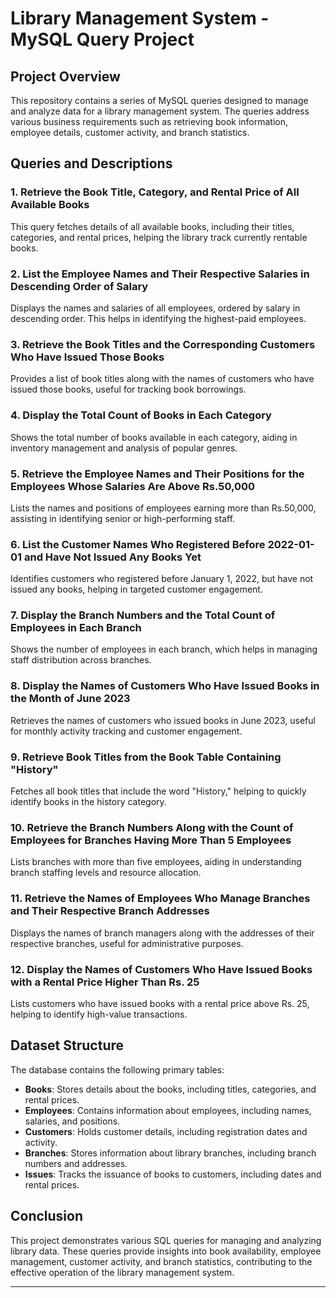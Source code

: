 # Library Management System - MySQL Query Project

## Project Overview
This repository contains a series of MySQL queries designed to manage and analyze data for a library management system. The queries address various business requirements such as retrieving book information, employee details, customer activity, and branch statistics.

## Queries and Descriptions

### 1. Retrieve the Book Title, Category, and Rental Price of All Available Books
This query fetches details of all available books, including their titles, categories, and rental prices, helping the library track currently rentable books.

### 2. List the Employee Names and Their Respective Salaries in Descending Order of Salary
Displays the names and salaries of all employees, ordered by salary in descending order. This helps in identifying the highest-paid employees.

### 3. Retrieve the Book Titles and the Corresponding Customers Who Have Issued Those Books
Provides a list of book titles along with the names of customers who have issued those books, useful for tracking book borrowings.

### 4. Display the Total Count of Books in Each Category
Shows the total number of books available in each category, aiding in inventory management and analysis of popular genres.

### 5. Retrieve the Employee Names and Their Positions for the Employees Whose Salaries Are Above Rs.50,000
Lists the names and positions of employees earning more than Rs.50,000, assisting in identifying senior or high-performing staff.

### 6. List the Customer Names Who Registered Before 2022-01-01 and Have Not Issued Any Books Yet
Identifies customers who registered before January 1, 2022, but have not issued any books, helping in targeted customer engagement.

### 7. Display the Branch Numbers and the Total Count of Employees in Each Branch
Shows the number of employees in each branch, which helps in managing staff distribution across branches.

### 8. Display the Names of Customers Who Have Issued Books in the Month of June 2023
Retrieves the names of customers who issued books in June 2023, useful for monthly activity tracking and customer engagement.

### 9. Retrieve Book Titles from the Book Table Containing "History"
Fetches all book titles that include the word "History," helping to quickly identify books in the history category.

### 10. Retrieve the Branch Numbers Along with the Count of Employees for Branches Having More Than 5 Employees
Lists branches with more than five employees, aiding in understanding branch staffing levels and resource allocation.

### 11. Retrieve the Names of Employees Who Manage Branches and Their Respective Branch Addresses
Displays the names of branch managers along with the addresses of their respective branches, useful for administrative purposes.

### 12. Display the Names of Customers Who Have Issued Books with a Rental Price Higher Than Rs. 25
Lists customers who have issued books with a rental price above Rs. 25, helping to identify high-value transactions.


## Dataset Structure
The database contains the following primary tables:
- **Books**: Stores details about the books, including titles, categories, and rental prices.
- **Employees**: Contains information about employees, including names, salaries, and positions.
- **Customers**: Holds customer details, including registration dates and activity.
- **Branches**: Stores information about library branches, including branch numbers and addresses.
- **Issues**: Tracks the issuance of books to customers, including dates and rental prices.

## Conclusion
This project demonstrates various SQL queries for managing and analyzing library data. These queries provide insights into book availability, employee management, customer activity, and branch statistics, contributing to the effective operation of the library management system.


---


